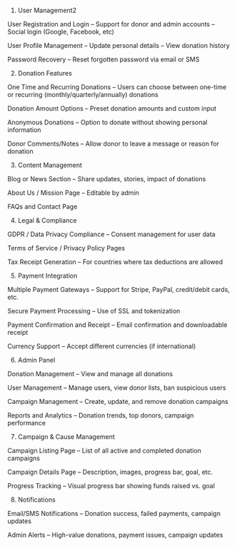 1. User Management2

User Registration and Login
– Support for donor and admin accounts
– Social login (Google, Facebook, etc)

User Profile Management
– Update personal details
– View donation history

Password Recovery
– Reset forgotten password via email or SMS

2. Donation Features

One Time and Recurring Donations
– Users can choose between one-time or recurring (monthly/quarterly/annually) donations

Donation Amount Options
– Preset donation amounts and custom input

Anonymous Donations
– Option to donate without showing personal information

Donor Comments/Notes
– Allow donor to leave a message or reason for donation

3. Content Management

Blog or News Section
– Share updates, stories, impact of donations

About Us / Mission Page
– Editable by admin

FAQs and Contact Page

4. Legal & Compliance

GDPR / Data Privacy Compliance
– Consent management for user data

Terms of Service / Privacy Policy Pages

Tax Receipt Generation
– For countries where tax deductions are allowed

5. Payment Integration

Multiple Payment Gateways
– Support for Stripe, PayPal, credit/debit cards, etc.

Secure Payment Processing
– Use of SSL and tokenization

Payment Confirmation and Receipt
– Email confirmation and downloadable receipt

Currency Support
– Accept different currencies (if international)

6. Admin Panel

Donation Management
– View and manage all donations

User Management
– Manage users, view donor lists, ban suspicious users

Campaign Management
– Create, update, and remove donation campaigns

Reports and Analytics
– Donation trends, top donors, campaign performance

7. Campaign & Cause Management

Campaign Listing Page
– List of all active and completed donation campaigns

Campaign Details Page
– Description, images, progress bar, goal, etc.

Progress Tracking
– Visual progress bar showing funds raised vs. goal

8. Notifications

Email/SMS Notifications
– Donation success, failed payments, campaign updates

Admin Alerts
– High-value donations, payment issues, campaign updates
